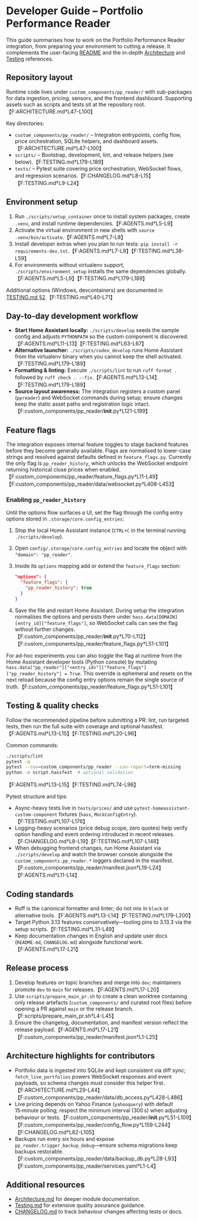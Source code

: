 # Developer Guide – Portfolio Performance Reader

This guide summarises how to work on the Portfolio Performance Reader integration, from preparing your environment to cutting a release. It complements the user-facing [README](README.md) and the in-depth [Architecture](ARCHITECTURE.md) and [Testing](TESTING.md) references.

## Repository layout
Runtime code lives under `custom_components/pp_reader/` with sub-packages for data ingestion, pricing, sensors, and the frontend dashboard. Supporting assets such as scripts and tests sit at the repository root.【F:ARCHITECTURE.md†L47-L100】

Key directories:
- `custom_components/pp_reader/` – Integration entrypoints, config flow, price orchestration, SQLite helpers, and dashboard assets.【F:ARCHITECTURE.md†L47-L100】
- `scripts/` – Bootstrap, development, lint, and release helpers (see below).【F:TESTING.md†L179-L189】
- `tests/` – Pytest suite covering price orchestration, WebSocket flows, and regression scenarios.【F:CHANGELOG.md†L8-L15】【F:TESTING.md†L9-L24】

## Environment setup
1. Run `./scripts/setup_container` once to install system packages, create `.venv`, and install runtime dependencies.【F:AGENTS.md†L5-L9】
2. Activate the virtual environment in new shells with `source .venv/bin/activate`.【F:AGENTS.md†L7-L8】
3. Install developer extras when you plan to run tests: `pip install -r requirements-dev.txt`.【F:AGENTS.md†L7-L9】【F:TESTING.md†L38-L59】
4. For environments without virtualenv support, `./scripts/environment_setup` installs the same dependencies globally.【F:AGENTS.md†L5-L9】【F:TESTING.md†L179-L189】

Additional options (Windows, devcontainers) are documented in [TESTING.md §2](TESTING.md).【F:TESTING.md†L40-L71】

## Day-to-day development workflow
- **Start Home Assistant locally:** `./scripts/develop` seeds the sample config and adjusts `PYTHONPATH` so the custom component is discovered.【F:AGENTS.md†L11-L13】【F:TESTING.md†L63-L67】
- **Alternative launcher:** `./scripts/codex_develop` runs Home Assistant from the virtualenv binary when you cannot keep the shell activated.【F:TESTING.md†L179-L189】
- **Formatting & linting:** Execute `./scripts/lint` to run `ruff format .` followed by `ruff check . --fix`.【F:AGENTS.md†L13-L14】【F:TESTING.md†L179-L189】
- **Source layout awareness:** The integration registers a custom panel (`ppreader`) and WebSocket commands during setup; ensure changes keep the static asset paths and registration logic intact.【F:custom_components/pp_reader/__init__.py†L121-L199】

## Feature flags

The integration exposes internal feature toggles to stage backend features before they become generally available. Flags are normalised to lower-case strings and resolved against defaults defined in `feature_flags.py`. Currently the only flag is `pp_reader_history`, which unlocks the WebSocket endpoint returning historical close prices when enabled.【F:custom_components/pp_reader/feature_flags.py†L11-L49】【F:custom_components/pp_reader/data/websocket.py†L408-L453】

### Enabling `pp_reader_history`

Until the options flow surfaces a UI, set the flag through the config entry options stored in `.storage/core.config_entries`:

1. Stop the local Home Assistant instance (`CTRL+C` in the terminal running `./scripts/develop`).
2. Open `config/.storage/core.config_entries` and locate the object with `"domain": "pp_reader"`.
3. Inside its `options` mapping add or extend the `feature_flags` section:

   ```json
   "options": {
     "feature_flags": {
       "pp_reader_history": true
     }
   }
   ```

4. Save the file and restart Home Assistant. During setup the integration normalises the options and persists them under `hass.data[DOMAIN][entry_id]["feature_flags"]`, so WebSocket calls can see the flag without further changes.【F:custom_components/pp_reader/__init__.py†L70-L112】【F:custom_components/pp_reader/feature_flags.py†L51-L101】

For ad-hoc experiments you can also toggle the flag at runtime from the Home Assistant developer tools (Python console) by mutating `hass.data["pp_reader"]["<entry_id>"]["feature_flags"]["pp_reader_history"] = True`. This override is ephemeral and resets on the next reload because the config entry options remain the single source of truth.【F:custom_components/pp_reader/feature_flags.py†L51-L101】

## Testing & quality checks
Follow the recommended pipeline before submitting a PR: lint, run targeted tests, then run the full suite with coverage and optional hassfest.【F:AGENTS.md†L13-L15】【F:TESTING.md†L20-L96】

Common commands:
```bash
./scripts/lint
pytest -q
pytest --cov=custom_components/pp_reader --cov-report=term-missing
python -m script.hassfest  # optional validation
```
【F:AGENTS.md†L13-L15】【F:TESTING.md†L74-L96】

Pytest structure and tips:
- Async-heavy tests live in `tests/prices/` and use `pytest-homeassistant-custom-component` fixtures (`hass`, `MockConfigEntry`).【F:TESTING.md†L107-L176】
- Logging-heavy scenarios (price debug scope, zero quotes) help verify option handling and event ordering introduced in recent releases.【F:CHANGELOG.md†L8-L19】【F:TESTING.md†L107-L148】
- When debugging frontend changes, run Home Assistant via `./scripts/develop` and watch the browser console alongside the `custom_components.pp_reader.*` loggers declared in the manifest.【F:custom_components/pp_reader/manifest.json†L19-L24】【F:AGENTS.md†L11-L14】

## Coding standards
- Ruff is the canonical formatter and linter; do not mix in `black` or alternative tools.【F:AGENTS.md†L13-L14】【F:TESTING.md†L179-L200】
- Target Python 3.13 features conservatively—tooling pins to 3.13.3 via the setup scripts.【F:TESTING.md†L31-L49】
- Keep documentation changes in English and update user docs (`README.md`, `CHANGELOG.md`) alongside functional work.【F:AGENTS.md†L17-L21】

## Release process
1. Develop features on topic branches and merge into `dev`; maintainers promote `dev` to `main` for releases.【F:AGENTS.md†L17-L20】
2. Use `scripts/prepare_main_pr.sh` to create a clean worktree containing only release artefacts (`custom_components/` and curated root files) before opening a PR against `main` or the release branch.【F:scripts/prepare_main_pr.sh†L4-L45】
3. Ensure the changelog, documentation, and manifest version reflect the release payload.【F:AGENTS.md†L17-L21】【F:custom_components/pp_reader/manifest.json†L1-L25】

## Architecture highlights for contributors
- Portfolio data is ingested into SQLite and kept consistent via diff sync; `fetch_live_portfolios` powers WebSocket responses and event payloads, so schema changes must consider this helper first.【F:ARCHITECTURE.md†L29-L44】【F:custom_components/pp_reader/data/db_access.py†L428-L486】
- Live pricing depends on Yahoo Finance (`yahooquery`) with default 15‑minute polling; respect the minimum interval (300 s) when adjusting behaviour or tests.【F:custom_components/pp_reader/__init__.py†L51-L109】【F:custom_components/pp_reader/config_flow.py†L159-L244】【F:CHANGELOG.md†L82-L105】
- Backups run every six hours and expose `pp_reader.trigger_backup_debug`—ensure schema migrations keep backups restorable.【F:custom_components/pp_reader/data/backup_db.py†L28-L93】【F:custom_components/pp_reader/services.yaml†L1-L4】

## Additional resources
- [Architecture.md](ARCHITECTURE.md) for deeper module documentation.
- [Testing.md](TESTING.md) for extensive quality assurance guidance.
- [CHANGELOG.md](CHANGELOG.md) to track behaviour changes affecting tests or docs.
